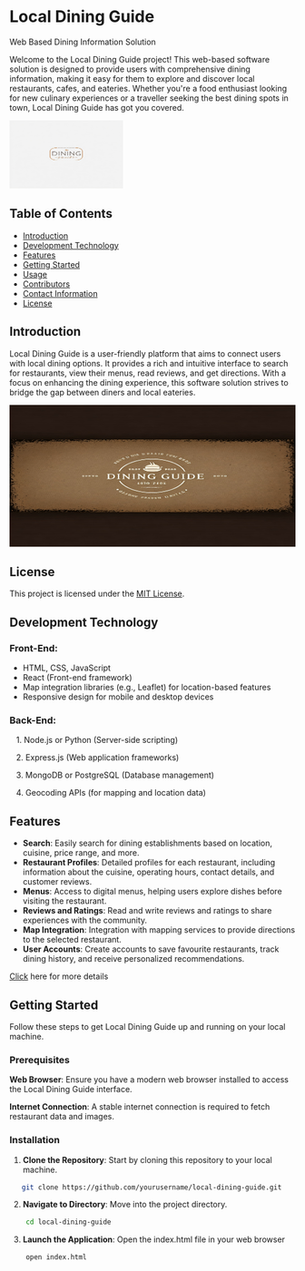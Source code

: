 # Local Dining Guide

Web Based Dining Information Solution


Welcome to the Local Dining Guide project! This web-based software solution is designed to provide users with comprehensive dining information, making it easy for them to explore and discover local restaurants, cafes, and eateries. Whether you're a food enthusiast looking for new culinary experiences or a traveller seeking the best dining spots in town, Local Dining Guide has got you covered.

<img src="./logo.jpg" alt="Project Logo" width="200" height="120">


## Table of Contents
- [Introduction](#introduction)
- [Development Technology](#development-technology)
- [Features](#features)
- [Getting Started](#getting-started)
- [Usage](#usage)
- [Contributors](#contributors)
- [Contact Information](#contact-information)
- [License](#license)

## Introduction
Local Dining Guide is a user-friendly platform that aims to connect users with local dining options. It provides a rich and intuitive interface to search for restaurants, view their menus, read reviews, and get directions. With a focus on enhancing the dining experience, this software solution strives to bridge the gap between diners and local eateries.

<img src="./banner.jpg" alt="Banner" width="600" height="250">


## License
This project is licensed under the [MIT License](https://opensource.org/licenses/MIT).


## Development Technology

### Front-End:

- HTML, CSS, JavaScript
- React (Front-end framework)
- Map integration libraries (e.g., Leaflet) for location-based features
- Responsive design for mobile and desktop devices


### Back-End:


&nbsp;&nbsp;&nbsp;1. Node.js or Python (Server-side scripting) 

&nbsp;&nbsp;&nbsp;2. Express.js (Web application frameworks)

&nbsp;&nbsp;&nbsp;3. MongoDB or PostgreSQL (Database management)

&nbsp;&nbsp;&nbsp;4. Geocoding APIs (for mapping and location data)



## Features

- **Search**: Easily search for dining establishments based on location, cuisine, price range, and more.
- **Restaurant Profiles**: Detailed profiles for each restaurant, including information about the cuisine, operating hours, contact details, and customer reviews.
- **Menus**: Access to digital menus, helping users explore dishes before visiting the restaurant.
- **Reviews and Ratings**: Read and write reviews and ratings to share experiences with the community.
- **Map Integration**:  Integration with mapping services to provide directions to the selected restaurant.
- **User Accounts**: Create accounts to save favourite restaurants, track dining history, and receive personalized recommendations.

[Click](https://bjitacademy.com/) here for more details



## Getting Started

Follow these steps to get Local Dining Guide up and running on your local machine.

### Prerequisites

**Web Browser**: Ensure you have a modern web browser installed to access the Local Dining Guide interface.

**Internet Connection**: A stable internet connection is required to fetch restaurant data and images.

### **Installation**

1. **Clone the Repository**: Start by cloning this repository to your local machine.
```bash
   git clone https://github.com/yourusername/local-dining-guide.git
```

2. **Navigate to Directory**: Move into the project directory.
```bash
    cd local-dining-guide
```
3. **Launch the Application**: Open the index.html file in your web browser
```bash
    open index.html
```





